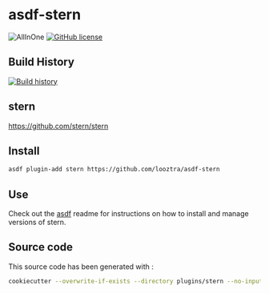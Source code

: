 # asdf-stern

![AllInOne](https://github.com/looztra/asdf-stern/workflows/AllInOne/badge.svg)
[![GitHub license](https://img.shields.io/github/license/looztra/asdf-stern?style=plastic)](https://github.com/looztra/asdf-stern/blob/master/LICENSE)

## Build History

[![Build history](https://buildstats.info/github/chart/looztra/asdf-stern?branch=master)](https://github.com/looztra/asdf-stern/actions)

## stern

<https://github.com/stern/stern>

## Install

```bash
asdf plugin-add stern https://github.com/looztra/asdf-stern
```

## Use

Check out the [asdf](https://github.com/asdf-vm/asdf) readme for instructions on how to install and manage versions of stern.

## Source code

This source code has been generated with :

```bash
cookiecutter --overwrite-if-exists --directory plugins/stern --no-input https://github.com/looztra/cookiecutter-asdf-plugin

```


